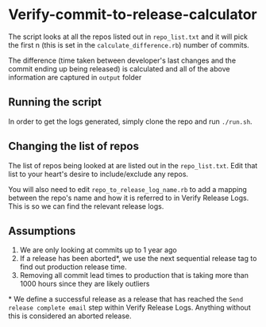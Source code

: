 # Verify-commit-to-release-calculator

The script looks at all the repos listed out in `repo_list.txt` and it will pick the first n (this is set in the `calculate_difference.rb`) number of commits. 

The difference (time taken between developer's last changes and the commit ending up being released) 
is calculated and all of the above information are captured in `output` folder

## Running the script

In order to get the logs generated, simply clone the repo and run
`./run.sh`.

## Changing the list of repos

The list of repos being looked at are listed out in the `repo_list.txt`. Edit
that list to your heart's desire to include/exclude any repos.

You will also need to edit `repo_to_release_log_name.rb` to add a mapping between the repo's name and how it is referred to in Verify Release Logs. This is so we can find the relevant release logs.
 
 ## Assumptions
 
1. We are only looking at commits up to 1 year ago
1. If a release has been aborted*, we use the next sequential release tag to find out production release time.
1. Removing all commit lead times to production that is taking more than 1000 hours since they are likely outliers

\*  We define a successful release as a release that has reached the `Send release complete email` step within Verify Release Logs. Anything without this is considered an aborted release.